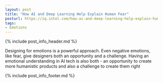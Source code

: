 ```yaml
---
layout: post
title: "How AI and Deep Learning Help Explain Human Fear"
posturl: https://iq.intel.com/how-ai-and-deep-learning-help-explain-human-fear/
tags:
- Emotions
---
```


{% include post_info_header.md %}

Designing for emotions is a powerful approach. Even negative emotions, like fear, give designers both an opportunity and a challenge. Having an emotional understanding in AI tech is also both - an opportunity to create more humanistic products and also a challenge to create them right

<!--more-->
{% include post_info_footer.md %}
